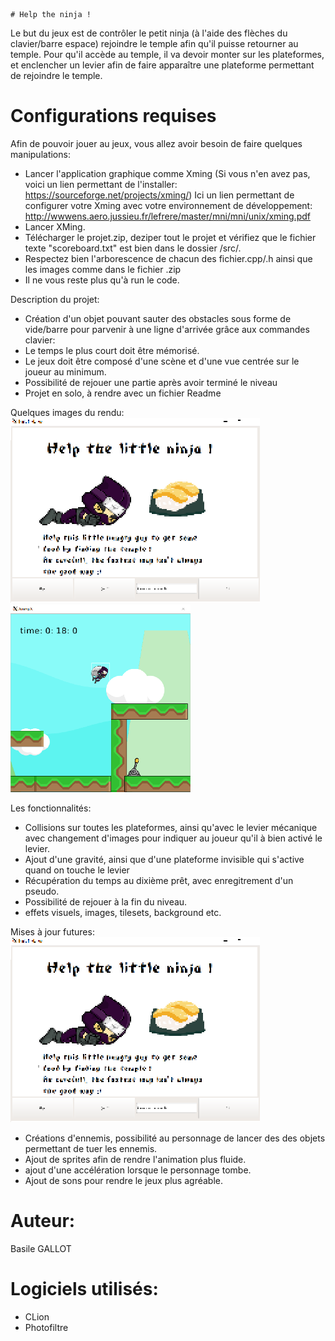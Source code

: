 	# Help the ninja ! 

Le but du jeux est de contrôler le petit ninja (à l'aide des flèches du clavier/barre espace) rejoindre le temple afin qu'il puisse retourner au temple. Pour qu'il accède au temple, il va devoir monter sur les plateformes, et enclencher un levier afin de faire apparaître une plateforme permettant de rejoindre le temple.

# Configurations requises
Afin de pouvoir jouer au jeux, vous allez avoir besoin de faire quelques manipulations:
* Lancer l'application graphique comme Xming (Si vous n'en avez pas, voici un lien permettant de l'installer: https://sourceforge.net/projects/xming/)
Ici un lien permettant de configurer votre Xming avec votre environnement de développement: http://wwwens.aero.jussieu.fr/lefrere/master/mni/mni/unix/xming.pdf
* Lancer XMing.
* Télécharger le projet.zip, deziper tout le projet et vérifiez que le fichier texte "scoreboard.txt" est bien dans le dossier /src/.
* Respectez bien l'arborescence de chacun des fichier.cpp/.h ainsi que les images comme dans le fichier .zip
* Il ne vous reste plus qu'à run le code. 
 
Description du projet:  
* Création d'un objet pouvant sauter des obstacles sous forme de vide/barre pour parvenir à une ligne d'arrivée grâce aux commandes clavier:
* Le temps le plus court doit être mémorisé.
* Le jeux doit être composé d'une scène et d'une vue centrée sur le joueur au minimum. 
* Possibilité de rejouer une partie après avoir terminé le niveau
* Projet en solo, à rendre avec un fichier Readme 

Quelques images du rendu: ![Screenshot](FirstWindow.png)   ![Screenshot](game.png)

Les fonctionnalités:
* Collisions sur toutes les plateformes, ainsi qu'avec le levier mécanique avec changement d'images pour indiquer au joueur qu'il à bien activé le levier.
* Ajout d'une gravité, ainsi que d'une plateforme invisible qui s'active quand on touche le levier
* Récupération du temps au dixième prêt, avec enregitrement d'un pseudo. 
* Possibilité de rejouer à la fin du niveau.
* effets visuels, images, tilesets, background etc.  

Mises à jour futures: ![Screenshot](FirstWindow.png)

* Créations d'ennemis, possibilité au personnage de lancer des des objets permettant de tuer les ennemis.
* Ajout de sprites afin de rendre l'animation plus fluide. 
* ajout d'une accélération lorsque le personnage tombe.  
* Ajout de sons pour rendre le jeux plus agréable.


# Auteur: 
Basile GALLOT

# Logiciels utilisés:
* CLion
* Photofiltre

